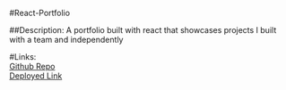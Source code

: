 #React-Portfolio

##Description:
A portfolio built with react that showcases projects I built with a team and independently

#Links:
<br>
<a href="https://github.com/JosephRhines/react-portfolio" target="_blank" rel="noreferrer">Github Repo</a>
<br>
<a href="https://josephrhines.github.io/react-portfolio/" target="_blank" rel="noreferrer">Deployed Link</a>




